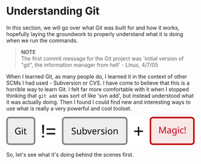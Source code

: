 <!--
SPDX-FileCopyrightText: 2008 Geoffrey Grosenbach <boss@topfunky.com>
SPDX-FileCopyrightText: 2008 Scott Chacon <schacon@gmail.com>
SPDX-FileCopyrightText: 2008 Scotty <schacony@gmail.com>
SPDX-FileCopyrightText: 2023 Richard Soderberg <rsoderberg@gmail.com>

SPDX-License-Identifier: CC-BY-SA-3.0
-->

# Understanding Git

In this section,
we will go over what Git was built for and how it works,
hopefully laying the groundwork
to properly understand what it is doing when we run the commands.

> **NOTE** \
The first commit message for the Git project was 'initial version of "git",
the information manager from hell' - Linus,
4/7/05

When I learned Git,
as many people do,
I learned it in the context of other SCMs I had used - Subversion or CVS.
I have come to believe that this is a horrible way to learn Git.
I felt far more comfortable with it
when I stopped thinking that `git add` was sort of like 'svn add',
but instead understood what it was actually doing.
Then I found I could find new and interesting ways to use
what is really a very powerful and cool toolset.

![](../artwork/diagrams/what-git-is.svg)

So,
let's see what it's doing behind the scenes first.
